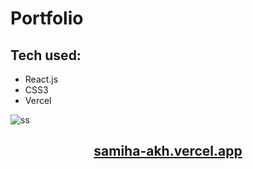 # Portfolio

## Tech used:
- React.js
- CSS3
- Vercel

![ss](https://github.com/samiha-akh/Portfolio/assets/156142386/526aad75-b9d3-44b0-a3ce-be8313b38eea)

<h2 align="center">
  <a href="https://samiha-akh.vercel.app/" target="_blank">samiha-akh.vercel.app</a>
</h2>
